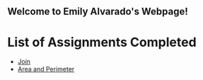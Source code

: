 ## Welcome to Emily Alvarado's Webpage!

<html>
  <body>
    <h1>List of Assignments Completed</h1>
    <ul>
      <li> <a href="https://emilyalvarado.github.io/docs/email_list.html>Email List</a> </li>
      <li> <a href="https://emilyalvarado.github.io/docs/join.html>Join</a> </li>
      <li> <a href="https://emilyalvarado.github.io/docs/slideshow.html>Slideshow</a> </li>
      <li> <a href="https://emilyalvarado.github.io/docs/area.html>Area and Perimeter</a> </li>
    </ul>
  </body>
</html>  

